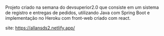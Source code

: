 Projeto criado na semana do devsuperior2.0 que consiste em um sistema de registro e entregas de pedidos,
utilizando Java com Spring Boot e implementação no Heroku com front-web criado com react.

site: https://allansds2.netlify.app/
